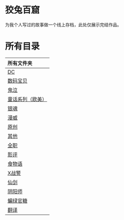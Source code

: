 # 狡兔百窟

为我个人写过的故事做一个线上存档，此处仅展示完结作品。

# 所有目录

|所有文件夹|
|:-|
|[DC](//Users/zhuty/MyStories/docs/DC)|
|[数码宝贝](//Users/zhuty/MyStories/docs/DM)|
|[鬼泣](//Users/zhuty/MyStories/docs/DMC)|
|[童话系列（欧美）](//Users/zhuty/MyStories/docs/FT)|
|[银魂](//Users/zhuty/MyStories/docs/GTM)|
|[漫威](//Users/zhuty/MyStories/docs/M)|
|[原创](//Users/zhuty/MyStories/docs/O)|
|[其他](//Users/zhuty/MyStories/docs/Others)|
|[全职](//Users/zhuty/MyStories/docs/QZ)|
|[影评](//Users/zhuty/MyStories/docs/SC)|
|[食物语](//Users/zhuty/MyStories/docs/SWY)|
|[X战警](//Users/zhuty/MyStories/docs/X)|
|[仙剑](//Users/zhuty/MyStories/docs/XJ)|
|[阴阳师](//Users/zhuty/MyStories/docs/YYS)|
|[蝙绿官糖](//Users/zhuty/MyStories/docs/batlantern)|
|[翻译](//Users/zhuty/MyStories/docs/translation)|